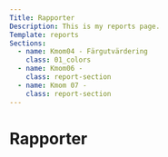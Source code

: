 ```yaml
---
Title: Rapporter
Description: This is my reports page.
Template: reports
Sections:
  - name: Kmom04 - Färgutvärdering
    class: 01_colors
  - name: Kmom06 - 
    class: report-section
  - name: Kmom 07 - 
    class: report-section
---
```


Rapporter
==========================
